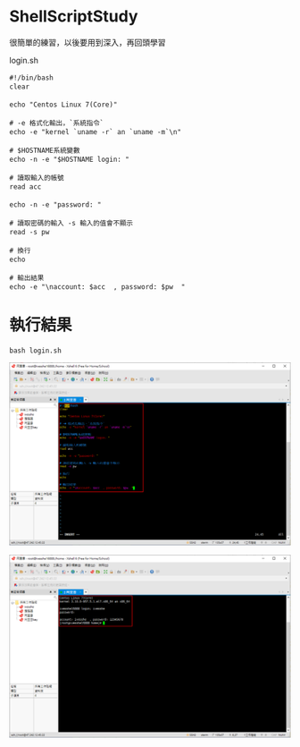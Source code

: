 # ShellScriptStudy
很簡單的練習，以後要用到深入，再回頭學習

login.sh
```shell
#!/bin/bash
clear

echo "Centos Linux 7(Core)"

# -e 格式化輸出，`系統指令`
echo -e "kernel `uname -r` an `uname -m`\n"

# $HOSTNAME系統變數
echo -n -e "$HOSTNAME login: "

# 讀取輸入的帳號
read acc

echo -n -e "password: "

# 讀取密碼的輸入 -s 輸入的值會不顯示
read -s pw

# 換行
echo

# 輸出結果
echo -e "\naccount: $acc  , password: $pw  "
```

# 執行結果

```shell
bash login.sh
```

![image](./images/20200908140304.png)

![image](./images/20200908140323.png)
